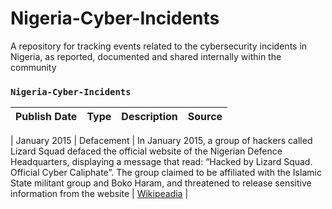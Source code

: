 # Nigeria-Cyber-Incidents
A repository for tracking events related to the cybersecurity incidents in Nigeria, as reported, documented and shared internally within the community
### `Nigeria-Cyber-Incidents`

Publish Date| Type	| Description	| Source
| --- | --- | --- | --- 

| January 2015 | Defacement | In January 2015, a group of hackers called Lizard Squad defaced the official website of the Nigerian Defence Headquarters, displaying a message that read: “Hacked by Lizard Squad. Official Cyber Caliphate”. The group claimed to be affiliated with the Islamic State militant group and Boko Haram, and threatened to release sensitive information from the website | [Wikipeadia](https://en.wikipedia.org/wiki/List_of_massacres_in_Nigeria) |

